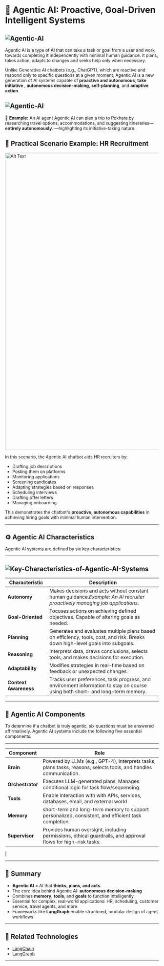# 🤖 Agentic AI: Proactive, Goal-Driven Intelligent Systems




![Agentic-AI](https://i.ibb.co/WNC6tPzG/Agentic-AI.png)
---


Agentic AI is a type of AI that can take a task or goal from a user and work towards completing  it independently  with minimal human guidance. It plans, takes action, adapts to changes  and seeks help only when necessary.

Unlike Generative AI chatbots (e.g., ChatGPT), which are reactive and respond only to specific questions at a given moment,
Agentic AI is a new generation of AI systems capable of **proactive and autonomous**, **take initiative** , **autonomous decision-making**, **self-planning**, and **adaptive action**. 

![Agentic-AI](https://i.ibb.co/6RwMkKfg/genai-vs-ai-agent-vs-agenticai.png)
---



🔁 **Example:** An AI agent  Agentic AI can plan a trip to Pokhara by researching travel options, accommodations, and  suggesting itineraries—**entirely autonomously**.
—highlighting its initiative-taking nature.

 





## 💼 Practical Scenario Example: HR Recruitment



<img src="https://i.ibb.co/VWzXJnht/Agentic-AI-HR-Recruiter-Process.png" alt="Alt Text" height="973" width="773">


In this scenario, the Agentic AI chatbot aids HR recruiters by:

- Drafting job descriptions  
- Posting them on platforms  
- Monitoring applications  
- Screening candidates  
- Adapting strategies based on responses  
- Scheduling interviews  
- Drafting offer letters  
- Managing onboarding  

This demonstrates the chatbot's **proactive, autonomous capabilities** in achieving hiring goals with minimal human intervention.

---

## ⚙️ Agentic AI Characteristics

Agentic AI systems are defined by six key characteristics:

---

![Key-Characteristics-of-Agentic-AI-Systems](https://i.ibb.co/XZPHvRVs/Key-Characteristics-of-Agentic-AI-Systems.png)
---

| Characteristic        | Description                                                                 |
|------------------------|-----------------------------------------------------------------------------|
| **Autonomy**          |  Makes decisions and acts without constant human guidance._Example: An AI recruiter proactively managing job applications._              |
| **Goal-Oriented**     |  Focuses actions on achieving defined objectives. Capable of altering goals as needed.                                         |
| **Planning**          | Generates and evaluates multiple plans based on efficiency, tools, cost, and risk. Breaks down high-level goals into subgoals.                             |
| **Reasoning**         | Interprets data, draws conclusions, selects tools, and makes decisions for execution.
| **Adaptability**      | Modifies strategies in real-time based on feedback or unexpected changes.               |
| **Context Awareness** | Tracks user preferences, task progress, and environment information   to stay on course using both short- and long-term memory.  |

---









## 🧠 Agentic AI Components

To determine if a chatbot is truly agentic, six questions must be answered affirmatively. Agentic AI systems include the following five essential components:

---

| Component      | Role                                                                 |
|----------------|----------------------------------------------------------------------|
| **Brain**      | Powered by LLMs (e.g., GPT-4), interprets tasks, plans tasks, reasons, selects tools, and handles communication. |
| **Orchestrator** | Executes LLM-generated plans, Manages  conditional logic for task flow/sequencing. |
| **Tools**      | Enable interaction with with APIs, services, databases, email, and external world |
| **Memory**     | short-term and long-term memory to support personalized, consistent, and efficient task completion.   |
| **Supervisor** | Provides human oversight, including permissions, ethical guardrails, and approval flows for high-risk tasks.
 |


---



## 📌 Summary

- **Agentic AI** = AI that **thinks, plans, and acts**.
- The core idea behind Agentic AI: **autonomous decision-making**
- Combines **memory**, **tools**, and **goals** to function intelligently.
- Essential for complex, real-world applications: HR, scheduling, customer service, travel agents, and more.
- Frameworks like **LangGraph** enable structured, modular design of agent workflows.

---

## 📎 Related Technologies
- [LangChain](https://www.langchain.com/)
- [LangGraph](https://github.com/langchain-ai/langgraph)


---
